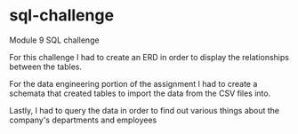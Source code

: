 # sql-challenge

Module 9 SQL challenge 

For this challenge I had to create an ERD in order to display the relationships between the tables.

For the data engineering portion of the assignment I had to create a schemata that created tables to import the data from the CSV files into.

Lastly, I had to query the data in order to find out various things about the company's departments and employees

